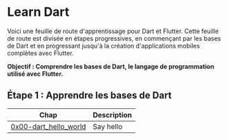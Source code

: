 # Learn Dart
Voici une feuille de route d'apprentissage pour Dart et Flutter. Cette feuille de route est divisée en étapes progressives, en commençant par les bases de Dart et en progressant jusqu'à la création d'applications mobiles complètes avec Flutter.

<strong>Objectif :<strong> Comprendre les bases de Dart, le langage de programmation utilisé avec Flutter.

## Étape 1 : Apprendre les bases de Dart

<!-- Syntaxe de base :
Apprendre les concepts de base : variables, types de données, opérateurs.
Utiliser les structures de contrôle : if, else, while, for.
Fonctions :

Définir et appeler des fonctions.
Comprendre les paramètres de fonction et les valeurs de retour.
Classes et objets :

Apprendre à créer des classes et des objets en Dart.
Comprendre l'encapsulation, l'héritage et la polymorphie.
Collections :

Utiliser des listes, des ensembles et des cartes.
Apprendre à itérer à travers les collections.
Gestion des erreurs :

Comprendre la gestion des erreurs et les exceptions en Dart.
Programmation asynchrone :

Apprendre à utiliser les futures et les streams pour la programmation asynchrone.
-->
| Chap | Description |
| -------- | ----------- | 
| [0x00-dart_hello_world](https://github.com/alban-okoby/learn-all-things-you-need/tree/main/Flutter/the_basics_of_dart/hello-world) | Say hello  |

